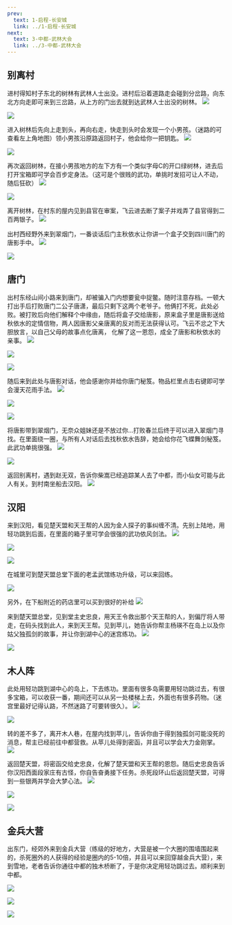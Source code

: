 ```yaml
---
prev:
  text: 1-启程-长安城
  link: ../1-启程-长安城
next: 
  text: 3-中都-武林大会
  link: ../3-中都-武林大会
---
```


## 别离村
           

进村得知村子东北的树林有武林人士出没。进村后沿着道路走会碰到分岔路，向东北方向走即可来到三岔路，从上方的门出去就到达武林人士出没的树林。
![](./25-469-png_6_0_0_0_0_0_0_892.979_1262.879-893-0-474-893.jpg)

        

           
![](./26-469-png_6_0_0_0_0_0_0_892.979_1262.879-893-0-0-893.jpg)

进入树林后先向上走到头，再向右走，快走到头时会发现一个小男孩。（迷路的可查看左上角地图）领小男孩沿原路返回村子，他会给你一把钥匙。
![](./26-469-png_6_0_0_0_0_0_0_892.979_1262.879-893-0-474-893.jpg)

![](./27-469-png_6_0_0_0_0_0_0_892.979_1262.879-893-0-0-893.jpg)

再次返回树林，在接小男孩地方的左下方有一个类似字母C的开口绿树林，进去后打开宝箱即可学会百步定身法。（这可是个很贱的武功，单挑时发招可让人不动，随后狂砍）
![](./27-469-png_6_0_0_0_0_0_0_892.979_1262.879-893-0-474-893.jpg)

![](./28-469-png_6_0_0_0_0_0_0_892.979_1262.879-893-0-0-893.jpg)

离开树林，在村东的屋内见到县官在审案，飞云进去断了案子并戏弄了县官得到二百两银子。
![](./28-470-png_6_0_0_0_0_0_0_892.979_1262.879-893-0-474-893.jpg)

出村西经野外来到翠烟门，一番谈话后门主秋依水让你讲一个盒子交到四川唐门的唐影手中。
![](./29-469-png_6_0_0_0_0_0_0_892.979_1262.879-893-0-0-893.jpg)

![](./29-469-png_6_0_0_0_0_0_0_892.979_1262.879-893-0-474-893.jpg)

## 唐门

出村东经山间小路来到唐门，却被骗入门内想要瓮中捉鳖。随时注意存档。一顿大打出手后打败唐门二公子唐潇，最后只剩下这两个老爷子。他俩打不死，此处必败。被打败后向他们解释个中缘由，随后将盒子交给唐影，原来盒子里是唐影送给秋依水的定情信物，两人因唐影父亲唐离的反对而无法获得认可。飞云不忿之下大胆放言，以自己父母的故事点化唐离，
化解了这一恩怨，成全了唐影和秋依水的亲事。
![](./30-470-png_6_0_0_0_0_0_0_892.979_1262.879-893-0-0-893.jpg)

![](./30-470-png_6_0_0_0_0_0_0_892.979_1262.879-893-0-475-893.jpg)

        

           
![](./31-469-png_6_0_0_0_0_0_0_892.979_1262.879-893-0-0-893.jpg)

随后来到此处与唐影对话，他会感谢你并给你唐门秘笈。物品栏里点击右键即可学会漫天花雨手法。
![](./31-469-png_6_0_0_0_0_0_0_892.979_1262.879-893-0-474-893.jpg)

![](./32-469-png_6_0_0_0_0_0_0_892.979_1262.879-893-0-0-893.jpg)

![](./32-469-png_6_0_0_0_0_0_0_892.979_1262.879-893-0-474-893.jpg)

将唐影带到翠烟门，无奈众姐妹还是不放过你…打败春兰后终于可以进入翠烟门寻找。在里面绕一圈，与所有人对话后去找秋依水告辞，她会给你花飞蝶舞剑秘笈。此武功单挑很强。
![](./33-469-png_6_0_0_0_0_0_0_892.979_1262.879-893-0-0-893.jpg)

![](./33-469-png_6_0_0_0_0_0_0_892.979_1262.879-893-0-474-893.jpg)

返回别离村，遇到赵无双，告诉你柴嵩已经追踪某人去了中都，而小仙女可能与此人有关。到村南坐船去汉阳。
![](./34-469-png_6_0_0_0_0_0_0_892.979_1262.879-893-0-0-893.jpg)

## 汉阳

来到汉阳，看见楚天盟和天王帮的人因为金人探子的事纠缠不清。先别上陆地，用轻功跳到后面，在里面的箱子里可学会很强的武功依风剑法。
![](./34-469-png_6_0_0_0_0_0_0_892.979_1262.879-893-0-474-893.jpg)

![](./35-469-png_6_0_0_0_0_0_0_892.979_1262.879-893-0-0-893.jpg)

![](./35-469-png_6_0_0_0_0_0_0_892.979_1262.879-893-0-474-893.jpg)

在城里可到楚天盟总堂下面的老孟武馆练功升级，可以来回练。

        

           
![](./36-469-png_6_0_0_0_0_0_0_892.979_1262.879-893-0-0-893.jpg)

另外，在下船附近的药店里可以买到很好的补给
![](./36-470-png_6_0_0_0_0_0_0_892.979_1262.879-893-0-474-893.jpg)

来到楚天盟总堂，见到堂主史忠良，用天王令救出那个天王帮的人，到偏厅将人带走，在码头找到此人，来到天王帮。见到苹儿，她告诉你帮主杨瑛不在岛上以及你姑父独孤剑的故事，并让你到湖中心的迷宫练功。
![](./37-469-png_6_0_0_0_0_0_0_892.979_1262.879-893-0-0-893.jpg)

![](./37-469-png_6_0_0_0_0_0_0_892.979_1262.879-893-0-474-893.jpg)

## 木人阵

此处用轻功跳到湖中心的岛上，下去练功。里面有很多岛需要用轻功跳过去，有很多宝箱，可以收获一番，期间还可以从另一处楼梯上去，外面也有很多药物。（迷宫里最好记得认路，不然迷路了可要转很久）。
![](./38-469-png_6_0_0_0_0_0_0_892.979_1262.879-893-0-0-893.jpg)

![](./38-469-png_6_0_0_0_0_0_0_892.979_1262.879-893-0-474-893.jpg)

转的差不多了，离开木人巷，在屋内找到苹儿，告诉你由于得到独孤剑可能没死的消息，帮主已经前往中都营救。从苹儿处得到密函，并且可以学会大力金刚掌。
![](./39-469-png_6_0_0_0_0_0_0_892.979_1262.879-893-0-0-893.jpg)

返回楚天盟，将密函交给史忠良，化解了楚天盟和天王帮的恩怨。随后史忠良告诉你汉阳西面段家庄有古怪，你自告奋勇接下任务。杀死段环山后返回楚天盟，可得到一些银两并学会大梦心法。
![](./39-469-png_6_0_0_0_0_0_0_892.979_1262.879-893-0-474-893.jpg)

![](./40-469-png_6_0_0_0_0_0_0_892.979_1262.879-893-0-0-893.jpg)

![](./40-469-png_6_0_0_0_0_0_0_892.979_1262.879-893-0-474-893.jpg)

## 金兵大营

出东门，经郊外来到金兵大营（练级的好地方，大营是被一个大圈的围墙围起来的，杀死圈外的人获得的经验是圈内的5-10倍，并且可以来回穿越金兵大营），来到雪地，老者告诉你通往中都的独木桥断了，于是你决定用轻功跳过去。顺利来到中都。

        

           
![](./41-469-png_6_0_0_0_0_0_0_892.979_1262.879-893-0-0-893.jpg)

![](./41-469-png_6_0_0_0_0_0_0_892.979_1262.879-893-0-474-893.jpg)

![](./42-469-png_6_0_0_0_0_0_0_892.979_1262.879-893-0-0-893.jpg)